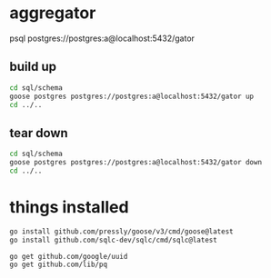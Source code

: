 # aggregator

psql postgres://postgres:a@localhost:5432/gator

## build up

```bash
cd sql/schema
goose postgres postgres://postgres:a@localhost:5432/gator up
cd ../..
```

## tear down

```bash
cd sql/schema
goose postgres postgres://postgres:a@localhost:5432/gator down
cd ../..
```

# things installed

```bash
go install github.com/pressly/goose/v3/cmd/goose@latest
go install github.com/sqlc-dev/sqlc/cmd/sqlc@latest
```

```bash
go get github.com/google/uuid
go get github.com/lib/pq
```
